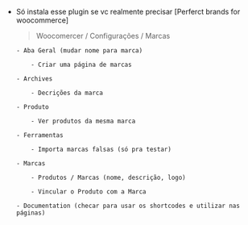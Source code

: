 - Só instala esse plugin se vc realmente precisar [Perferct brands for woocommerce]
    
    > Woocomercer / Configurações / Marcas

      - Aba Geral (mudar nome para marca)

          - Criar uma página de marcas

      - Archives
      
          - Decrições da marca

      - Produto

          - Ver produtos da mesma marca

      - Ferramentas

          - Importa marcas falsas (só pra testar)

      - Marcas

          - Produtos / Marcas (nome, descrição, logo)

          - Vincular o Produto com a Marca

      - Documentation (checar para usar os shortcodes e utilizar nas páginas)